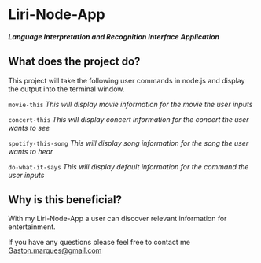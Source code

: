 # Liri-Node-App
##### Language Interpretation and Recognition Interface Application

What does the project do?
--------------------------------------------------------------
This project will take the following user commands in node.js and display the output into the terminal window.

`movie-this` 
_This will display movie information for the movie the user inputs_

`concert-this`
_This will display concert information for the concert the user wants to see_

`spotify-this-song`
_This will display song information for the song the user wants to hear_

`do-what-it-says`
_This will display default information for the command the user inputs_

Why is this beneficial?
--------------------------------------------------------------
With my Liri-Node-App a user can discover relevant information for entertainment.

If you have any questions please feel free to contact me Gaston.marques@gmail.com

